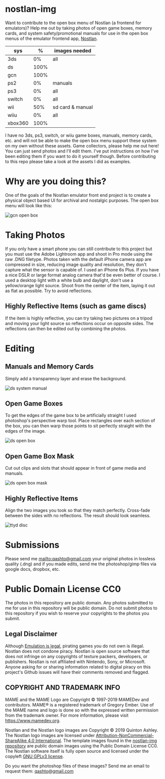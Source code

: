 # nostlan-img

Want to contribute to the open box menu of Nostlan (a frontend for emulators)?  Help me out by taking photos of open game boxes, memory cards, and system safety/promotional manuals for use in the open box menus of the emulator frontend app, [Nostlan](https://github.com/quinton-ashley/nostlan).

| sys     | %    | images needed    |
| ------- | ---- | ---------------- |
| 3ds     | 0%   | all              |
| ds      | 100% |                  |
| gcn     | 100% |                  |
| ps2     | 0%   | manuals          |
| ps3     | 0%   | all              |
| switch  | 0%   | all              |
| wii     | 50%  | sd card & manual |
| wiiu    | 0%   | all              |
| xbox360 | 100% |                  |

I have no 3ds, ps3, switch, or wiiu game boxes, manuals, memory cards, etc. and will not be able to make the open box menu support these system on my own without these assets.  Game collectors, please help me out here!  You can just send photos and I'll edit them.  I've put instructions on how I've been editing them if you want to do it yourself though. Before contributing to this repo please take a look at the assets I did as examples.

# Why are you doing this?

One of the goals of the Nostlan emulator front end project is to create a physical object based UI for archival and nostalgic purposes.  The open box menu will look like this:

![gcn open box](https://raw.githubusercontent.com/quinton-ashley/nostlan-screenshots/master/gcn_open_box.png)

# Taking Photos

If you only have a smart phone you can still contribute to this project but you must use the Adobe Lightroom app and shoot in Pro mode using the raw .DNG filetype.  Photos taken with the default iPhone camera app are compressed in size, reducing image quality and resolution, they don't capture what the sensor is capable of.  I used an iPhone 6s Plus.  If you have a nice DSLR or large format analog camera that'd be even better of course.  I used a desktop light with a white bulb and daylight, don't use a yellow/orange light source.  Shoot from the center of the item, laying it out as flat as possible.  Try to avoid reflections.

## Highly Reflective Items (such as game discs)

If the item is highly reflective, you can try taking two pictures on a tripod and moving your light source so reflections occur on opposite sides.  The reflections can then be edited out by combining the photos.

# Editing

## Manuals and Memory Cards

Simply add a transparency layer and erase the background.

![ds system manual](https://raw.githubusercontent.com/quinton-ashley/nostlan-img/master/ds/_TEMPLATE/img/manual0.png)

## Open Game Boxes

To get the edges of the game box to be artificially straight I used photoshop's perspective warp tool.  Place rectangles over each section of the box, you can then warp those points to sit perfectly straight with the edges of the image.

![ds open box](https://raw.githubusercontent.com/quinton-ashley/nostlan-img/master/ds/_TEMPLATE/img/boxOpen.png)

## Open Game Box Mask

Cut out clips and slots that should appear in front of game media and manuals.

![ds open box mask](https://raw.githubusercontent.com/quinton-ashley/nostlan-img/master/ds/_TEMPLATE/img/boxOpenMask.png)

## Highly Reflective Items

Align the two images you took so that they match perfectly.  Cross-fade between the sides with no reflections.  The result should look seamless.

![ttyd disc](https://raw.githubusercontent.com/quinton-ashley/nostlan-gcn/master/gcn/G8ME01/img/disc.png)

# Submissions

Please send me <mailto:qashto@gmail.com> your original photos in lossless quality (.dng) and if you made edits, send me the photoshop/gimp files via google docs, dropbox, etc.

# Public Domain License CC0

The photos in this repository are public domain.  Any photos submitted to me for use in this repository will be public domain.  Do not submit photos to this repository if you wish to reserve your copyrights to the photos you submit.

## Legal Disclaimer

Although [Emulation is legal](https://en.wikipedia.org/wiki/Bleem!), pirating games you do not own is illegal.  Nostlan does not condone piracy.  Nostlan is open source software that does not infringe on any copyrights of texture packers, developers, or publishers.  Nostlan is not affiliated with Nintendo, Sony, or Microsoft.  Anyone asking for or sharing information related to digital piracy on this project's Github issues will have their comments removed and flagged.

## COPYRIGHT AND TRADEMARK INFO

MAME and the MAME Logo are Copyright © 1997-2019 MAMEDev and contributors. MAME® is a registered trademark of Gregory Ember. Use of the MAME name and logo is done so with the expressed written permission from the trademark owner. For more information, please visit <https://www.mamedev.org>.

Nostlan and the Nostlan logo images are Copyright © 2019 Quinton Ashley. The Nostlan logo images are licensed under [Attribution-NonCommercial-ShareAlike 4.0 International](https://creativecommons.org/licenses/by-nc-sa/4.0/). The template images found in the [nostlan-img repository](https://github.com/quinton-ashley/nostlan-img) are public domain images using the Public Domain License CC0. The Nostlan software itself is fully open source and licensed under the copyleft [GNU GPLv3 license](https://en.wikipedia.org/wiki/GNU_General_Public_License).

Do you want the photoshop files of these images?  Send me an email to request them: <qashto@gmail.com>

